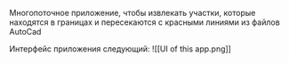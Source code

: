 Многопоточное приложение, чтобы извлекать участки, которые находятся в границах и пересекаются с красными линиями из файлов AutoCad

Интерфейс приложения следующий:
![[UI of this app.png]]